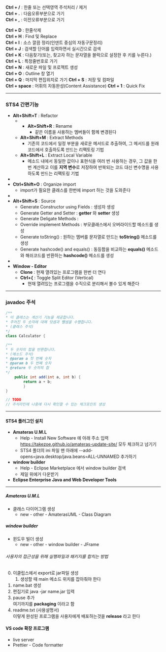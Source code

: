 **Ctrl + /** : 한줄 또는 선택영역 주석처리 / 제거  
**Ctrl + .** : 다음오류부분으로 가기  
**Ctrl + ,** : 이전오류부분으로 가기  
  
**Ctrl + D** : 한줄삭제  
**Ctrl + H** : Find 및 Replace  
**Ctrl + I** : 소스 깔끔 정리(인덴트 중심의 자동구문정리)  
**Ctrl + J** : 검색할 단어를 입력하면서 실시간으로 검색  
**Ctrl + K** : 다음찾기(또는, 찾고자 하는 문자열을 블럭으로 설정한 후 키를 누른다.)  
**Ctrl + L** : 특정줄번호로 가기  
**Ctrl + N** : 새로운 파일 및 프로젝트 생성  
**Ctrl + O** : Outline 창 열기  
**Ctrl + Q** : 마지막 편집위치로 가기
**Ctrl + S** : 저장 및 컴파일  
**Ctrl + space** : 어휘의 자동완성(Content Assistance)
**Ctrl + 1** : Quick Fix

---
### STS4 간편기능
- **Alt+Shift+T** : Refactor
	- - __Alt+Shift+R__ : Rename
		- 같은 이름을 사용하는 멤버들이 함께 변경된다
	- **Alt+Shift+M** : Extract Methods
		- 기존의 코드에서 일정 부분을 새로운 메서드로 추출하여, 그 메서드를 원래 코드에서 호출하도록 만드는 리팩토링 기법
	- **Alt+Shift+L** : Extract Local Variable
		- 메소드 내에서 동일한 값이나 표현식을 여러 번 사용하는 경우, 그 값을 한 번 계산하고 이를 **지역 변수**로 저장하여 반복되는 코드 대신 변수명을 사용하도록 만드는 리팩토링 기법
- 
- **Ctrl+Shift+O** : Organize import
	- import가 필요한 클래스를 한번에 import 하는 것을 도와준다
- 
- __Alt+Shift+S__ : Source
	- Generate Constructor using Fields : 생성자 생성
	- Generate Getter and Setter : **getter** 와 **setter** 생성
	- Generate Deligate Methods : 
	- Override implement Methods : 부모클래스에서 오버라이드할 메소드를 생성
	- Generate toString() : 원하는 멤버를 문자열로 만드는 **toString()** 메소드를 생성
	- Generate hashcode() and equals() : 동등함을 비교하는 **equals()** 메소드와 해쉬코드를 반환하는 **hashcode()** 메소드를 생성
- 
- **Window - Editor**
	- **Clone** : 현재 열려있는 프로그램을 한번 더 연다
	- **Ctrl+{** : Toggle Split Editor (Vertical)
		- 현재 열려있는 프로그램을 수직으로 분리해서 볼수 있게 해준다

---
### javadoc 주석
```java
/**
* 이 클래스는 계산기 기능을 제공합니다.
* 주어진 두 숫자에 대해 덧셈과 뺄셈을 수행합니다.
* (클래스 주석)
*/
class Calculator {

/**
* 두 숫자의 합을 반환합니다.
* (메소드 주석)
* @param a 첫 번째 숫자
* @param b 두 번째 숫자
* @return 두 숫자의 합
*/
	public int add(int a, int b) {
		return a + b;
		}
}

// TODO
// 주석라인에 나중에 다시 확인할 수 있는 체크포인트 생성
```

---
#### STS4 플러그인 설치
- **Amateras U.M.L**
	-  Help - Install New Software 에 아래 주소 입력
		https://takezoe.github.io/amateras-update-site/
		모두 체크하고 넘기기
	-  STS4 폴더의 ini 파일 맨 아래에
		--add-opens=java.desktop/java.beans=ALL-UNNAMED
		추가하기
- **window builder**
	- Help - Eclipse Marketplace 에서 window builder 검색
	- 제일 위에거 다운받기
- **Eclipse Enterprise Java and Web Developer Tools**

---
##### Amateras U.M.L
- 클래스 다이어그램 생성 
	- new - other - AmaterasUML - Class Diagram

##### window builder
- 윈도우 빌더 생성
	- new - other - window builder - JFrame


###### 사용자의 접근성을 위해 실행파일과 패키지를 합치는 방법
0. 이클립스에서 export로 jar파일 생성
	1. 생성할 때 main 메소드 위치를 잡아줘야 한다
1. name.bat 생성
2. 편집기로 java -jar name.jar 입력
3. pause 추가  
    여기까지를 **packaging** 이라고 함
4. readme.txt (사용설명서)  
    이렇게 완성된 프로그램을 사용자에게 배포하는것을 **release** 라고 한다

#### VS code 확장 프로그램
- live server
- Prettier - Code formatter